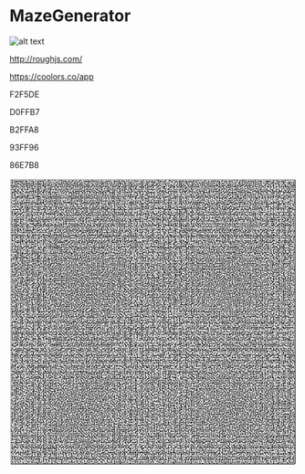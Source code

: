 # MazeGenerator

![alt text](https://github.com/dylanro/MazeGenerator/blob/master/depthfirst.png=250x250 "Depth-first code")



http://roughjs.com/



https://coolors.co/app




F2F5DE

D0FFB7

B2FFA8

93FF96

86E7B8





![alt text](https://github.com/dylanro/MazeGenerator/blob/master/maze.png "Maze Generator Output")
